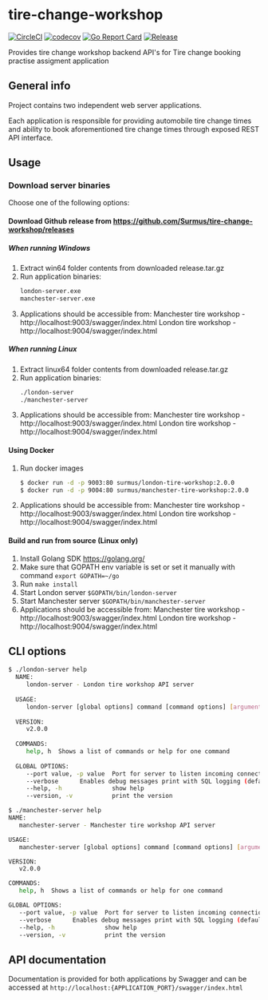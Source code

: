 # tire-change-workshop
[![CircleCI](https://circleci.com/gh/Surmus/tire-change-workshop.svg?style=svg)](https://circleci.com/gh/Surmus/tire-change-workshop)
[![codecov](https://codecov.io/gh/Surmus/tire-change-workshop/branch/master/graph/badge.svg)](https://codecov.io/gh/Surmus/tire-change-workshop)
[![Go Report Card](https://goreportcard.com/badge/github.com/surmus/tire-change-workshop)](https://goreportcard.com/report/github.com/surmus/tire-change-workshop)
[![Release](https://img.shields.io/github/release/surmus/tire-change-workshop.svg?style=flat-square)](https://github.com/surmus/tire-change-workshop/releases/latest)

Provides tire change workshop backend API's for Tire change booking practise assigment application

## General info
Project contains two independent web server applications.

Each application is responsible for providing automobile tire change times and ability to book aforementioned tire change times 
through exposed REST API interface.

## Usage
### Download server binaries 
Choose one of the following options:

#### Download Github release from https://github.com/Surmus/tire-change-workshop/releases
##### When running Windows
1. Extract win64 folder contents from downloaded release.tar.gz
2. Run application binaries:
     ```sh
     london-server.exe
     manchester-server.exe
     ```
3. Applications should be accessible from:
     Manchester tire workshop - http://localhost:9003/swagger/index.html
     London tire workshop - http://localhost:9004/swagger/index.html
##### When running Linux
1. Extract linux64 folder contents from downloaded release.tar.gz
2. Run application binaries:
     ```sh
     ./london-server
     ./manchester-server
     ```
3. Applications should be accessible from:
     Manchester tire workshop - http://localhost:9003/swagger/index.html
     London tire workshop - http://localhost:9004/swagger/index.html     
#### Using Docker
1. Run docker images
    ```sh
    $ docker run -d -p 9003:80 surmus/london-tire-workshop:2.0.0
    $ docker run -d -p 9004:80 surmus/manchester-tire-workshop:2.0.0
    ```
2. Applications should be accessible from:
     Manchester tire workshop - http://localhost:9003/swagger/index.html
     London tire workshop - http://localhost:9004/swagger/index.html

#### Build and run from source (Linux only)
1. Install Golang SDK https://golang.org/
2. Make sure that GOPATH env variable is set or set it manually with command `export GOPATH=~/go`
3. Run `make install`
4. Start London server `$GOPATH/bin/london-server`
5. Start Manchester server `$GOPATH/bin/manchester-server`
6. Applications should be accessible from:
     Manchester tire workshop - http://localhost:9003/swagger/index.html
     London tire workshop - http://localhost:9004/swagger/index.html

## CLI options
```sh
$ ./london-server help
  NAME:
     london-server - London tire workshop API server
  
  USAGE:
     london-server [global options] command [command options] [arguments...]
  
  VERSION:
     v2.0.0
  
  COMMANDS:
     help, h  Shows a list of commands or help for one command
  
  GLOBAL OPTIONS:
     --port value, -p value  Port for server to listen incoming connections (default: "9003")
     --verbose      Enables debug messages print with SQL logging (default: false)
     --help, -h              show help
     --version, -v           print the version
```
```sh
$ ./manchester-server help
NAME:
   manchester-server - Manchester tire workshop API server

USAGE:
   manchester-server [global options] command [command options] [arguments...]

VERSION:
   v2.0.0

COMMANDS:
   help, h  Shows a list of commands or help for one command

GLOBAL OPTIONS:
   --port value, -p value  Port for server to listen incoming connections (default: "9004")
   --verbose      Enables debug messages print with SQL logging (default: false)
   --help, -h              show help
   --version, -v           print the version
```

## API documentation
Documentation is provided for both applications by Swagger and can be accessed at ``http://localhost:{APPLICATION_PORT}/swagger/index.html`` 
